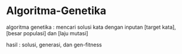 # Algoritma-Genetika

algoritma genetika : mencari solusi kata dengan inputan [target kata], [besar populasi] dan [laju mutasi]

hasil : solusi, generasi, dan gen-fitness
